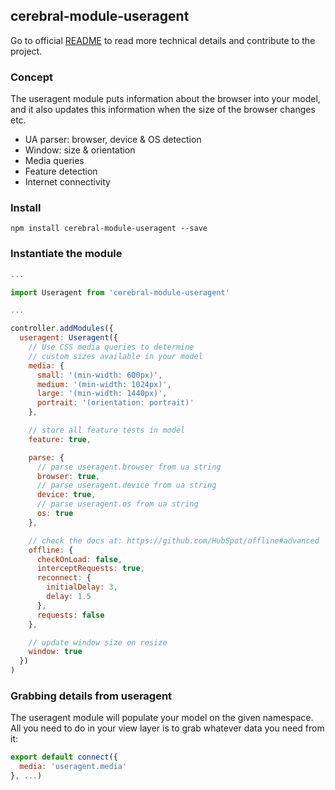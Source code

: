 ## cerebral-module-useragent

Go to official [README](https://github.com/cerebral/cerebral-module-useragent/blob/master/README.md) to read more technical details and contribute to the project.

### Concept
The useragent module puts information about the browser into your model, and it also updates this information when the size of the browser changes etc.

- UA parser: browser, device & OS detection
- Window: size & orientation
- Media queries
- Feature detection
- Internet connectivity

### Install
`npm install cerebral-module-useragent --save`

### Instantiate the module
```javascript
...

import Useragent from 'cerebral-module-useragent'

...

controller.addModules({
  useragent: Useragent({
    // Use CSS media queries to determine
    // custom sizes available in your model
    media: {
      small: '(min-width: 600px)',
      medium: '(min-width: 1024px)',
      large: '(min-width: 1440px)',
      portrait: '(orientation: portrait)'
    },

    // store all feature tests in model
    feature: true,

    parse: {
      // parse useragent.browser from ua string
      browser: true,
      // parse useragent.device from ua string
      device: true,
      // parse useragent.os from ua string
      os: true
    },

    // check the docs at: https://github.com/HubSpot/offline#advanced
    offline: {
      checkOnLoad: false,
      interceptRequests: true,
      reconnect: {
        initialDelay: 3,
        delay: 1.5
      },
      requests: false
    },

    // update window size on resize
    window: true
  })
)
```

### Grabbing details from useragent
The useragent module will populate your model on the given namespace. All you need to do in your view layer is to grab whatever data you need from it:

```javascript
export default connect({
  media: 'useragent.media'
}, ...)
```
